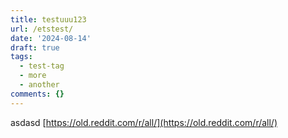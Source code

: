 ```yaml
---
title: testuuu123
url: /etstest/
date: '2024-08-14'
draft: true
tags:
  - test-tag
  - more
  - another
comments: {}
---
```

asdasd [https://old.reddit.com/r/all/](https://old.reddit.com/r/all/)
